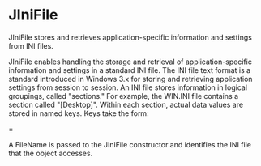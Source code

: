 JIniFile
========

JIniFile stores and retrieves application-specific information and settings from INI files.

JIniFile enables handling the storage and retrieval of application-specific information
and settings in a standard INI file. The INI file text format is a standard introduced
in Windows 3.x for storing and retrieving application settings from session to session.
An INI file stores information in logical groupings, called "sections." For example,
the WIN.INI file contains a section called "[Desktop]". Within each section, actual data
values are stored in named keys. Keys take the form:

<keyname> = <value>

A FileName is passed to the JIniFile constructor and identifies the INI file that the object accesses.
